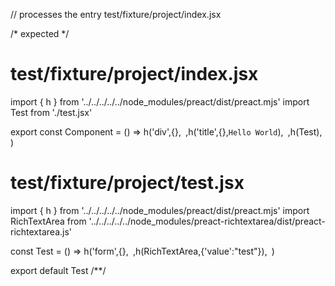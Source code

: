 // processes the entry
test/fixture/project/index.jsx

/* expected */
# test/fixture/project/index.jsx

import { h } from '../../../../../node_modules/preact/dist/preact.mjs'
import Test from './test.jsx'

export const Component = () => h('div',{},`
  `,h('title',{},`Hello World`),`
  `,h(Test),`
`)

# test/fixture/project/test.jsx

import { h } from '../../../../../node_modules/preact/dist/preact.mjs'
import RichTextArea from '../../../../../node_modules/preact-richtextarea/dist/preact-richtextarea.js'

const Test = () => h('form',{},`
  `,h(RichTextArea,{'value':"test"}),`
`)

export default Test
/**/
